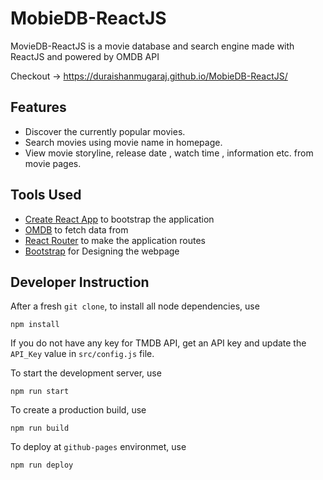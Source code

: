 # MobieDB-ReactJS

MovieDB-ReactJS is a movie database and search engine made with ReactJS and powered by OMDB API

Checkout -> https://duraishanmugaraj.github.io/MobieDB-ReactJS/

## Features

- Discover the currently popular movies.
- Search movies using movie name in homepage.
- View movie storyline, release date , watch time , information etc. from movie pages.

## Tools Used

- [Create React App](https://create-react-app.dev/) to bootstrap the application
- [OMDB](http://www.omdbapi.com/) to fetch data from
- [React Router](https://reactrouter.com/web/guides/quick-start) to make the application routes
- [Bootstrap](https://react-icons.netlify.com/#/) for Designing the webpage

## Developer Instruction

After a fresh `git clone`, to install all node dependencies, use

```shell
npm install
```

If you do not have any key for TMDB API, get an API key and update the `API_Key` value in `src/config.js` file.

To start the development server, use

```shell
npm run start
```

To create a production build, use

```shell
npm run build
```

To deploy at `github-pages` environmet, use

```shell
npm run deploy
```
